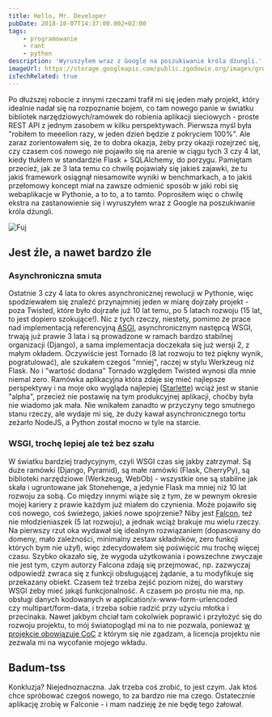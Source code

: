 ```yaml
---
title: Hello, Mr. Developer
pubDate: 2018-10-07T14:37:00.002+02:00
tags:
    - programowanie
    - rant
    - python
description: 'Wyruszyłem wraz z Google na poszukiwanie króla dżungli.'
imageUrl: https://storage.googleapis.com/public.zgodowie.org/images/grumpy-old-man.jpg
isTechRelated: true
---
```


Po dłuższej robocie z innymi rzeczami trafił mi się jeden mały projekt, który idealnie nadał się na rozpoznanie bojem, co tam nowego panie w światku bibliotek narzędziowych/ramówek do robienia aplikacji sieciowych - proste REST API z jednym zasobem w kilku perspektywach. Pierwsza myśl była "robiłem to meeelion razy, w jeden dzień będzie z pokryciem 100%". Ale zaraz zorientowałem się, że to dobra okazja, żeby przy okazji rozejrzeć się, czy czasem coś nowego nie pojawiło się na arenie w ciągu tych 3 czy 4 lat, kiedy tłukłem w standardzie Flask + SQLAlchemy, do porzygu. Pamiętam przecież, jak ze 3 lata temu co chwilę pojawiały się jakieś zajawki, że tu jakiś framework osiągnął niesamowite wyniki w benchmarkach, a to jakiś przełomowy koncept miał na zawsze odmienić sposób w jaki robi się webaplikacje w Pythonie, a to to, a to tamto. Poprosiłem więc o chwilę ekstra na zastanowienie się i wyruszyłem wraz z Google na poszukiwanie króla dżungli.

![Fuj](https://storage.googleapis.com/public.zgodowie.org/images/grumpy-old-man.jpg 'Grumpy old man (tu: Clint Eastwood)')

## Jest źle, a nawet bardzo źle

### Asynchroniczna smuta

Ostatnie 3 czy 4 lata to okres asynchronicznej rewolucji w Pythonie, więc spodziewałem się znaleźć przynajmniej jeden w miarę dojrzały projekt - poza Twisted, które było dojrzałe już 10 lat temu, po 5 latach rozwoju (15 lat, to jest dopiero szokujące!). Nic z tych rzeczy, niestety, pomimo że prace nad implementacją referencyjną [ASGI](https://asgi.readthedocs.io/), asynchronicznym następcą WSGI, trwają już prawie 3 lata i są prowadzone w ramach bardzo stabilnej organizacji (Django), a sama implementacja doczekała się już wersji 2, z małym okładem. Oczywiście jest Tornado (8 lat rozwoju to też piękny wynik, pogratulować), ale szukałem czegoś "mniej", raczej w stylu Werkzeug niż Flask. No i "wartość dodana" Tornado względem Twisted wynosi dla mnie niemal zero. Ramówka aplikacyjna która zdaje się mieć najlepsze perspektywy i na moje oko wygląda najlepiej ([Starlette](https://www.starlette.io/)) wciąż jest w stanie "alpha", przecież nie postawię na tym produkcyjnej aplikacji, choćby była nie wiadomo jak mała. Nie wnikałem zanadto w przyczyny tego smutnego stanu rzeczy, ale wydaje mi się, że duży kawał asynchronicznego tortu zeżarło NodeJS, a Python został mocno w tyle na starcie.

### WSGI, trochę lepiej ale też bez szału

W światku bardziej tradycyjnym, czyli WSGI czas się jakby zatrzymał. Są duże ramówki (Django, Pyramid), są małe ramówki (Flask, CherryPy), są biblioteki narzędziowe (Werkzeug, WebOb) - wszystkie one są stabilne jak skała i ugruntowane jak Stonehenge, a jedynie Flask ma mniej niż 10 lat rozwoju za sobą. Co między innymi wiąże się z tym, że w pewnym okresie mojej kariery z prawie każdym już miałem do czynienia. Może pojawiło się coś nowego, coś świeżego, jakieś nowe spojrzenie? Niby jest [Falcon](https://falconframework.org/), też nie młodzieniaszek (5 lat rozwoju), a jednak wciąż brakuje mu wielu rzeczy. Na pierwszy rzut oka wydawał się idealnym rozwiązaniem (dopasowany do domeny, mało zależności, minimalny zestaw składników, zero funkcji których bym nie użył), więc zdecydowałem się poświęcić mu trochę więcej czasu. Szybko okazało się, że wygoda użytkowania i powszechne zwyczaje nie jest tym, czym autorzy Falcona zdają się przejmować, np. zazwyczaj odpowiedź zwraca się z funkcji obsługującej żądanie, a tu modyfikuje się przekazany obiekt. Czasem też trzeba zejść poziom niżej, do warstwy WSGI żeby mieć jakąś funkcjonalność. A czasem po prostu nie ma, np. obsługi danych kodowanych w application/x-www-form-urlencoded czy multipart/form-data, i trzeba sobie radzić przy użyciu młotka i przecinaka. Nawet jakbym chciał tam cokolwiek poprawić i przyłożyć się do rozwoju projektu, to mój światopogląd mi na to nie pozwala, ponieważ [w projekcie obowiązuje CoC](https://github.com/falconry/falcon/blob/master/CODEOFCONDUCT.md) z którym się nie zgadzam, a licencja projektu nie zezwala mi na wycofanie mojego wkładu.

## Badum-tss

Konkluzja? Niejednoznaczna. Jak trzeba coś zrobić, to jest czym. Jak ktoś chce spróbować czegoś nowego, to za bardzo nie ma czego. Ostatecznie aplikację zrobię w Falconie - i mam nadzieję że nie będę tego żałował.
